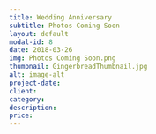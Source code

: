 ```yaml
---
title: Wedding Anniversary
subtitle: Photos Coming Soon
layout: default
modal-id: 8
date: 2018-03-26
img: Photos Coming Soon.png
thumbnail: GingerbreadThumbnail.jpg
alt: image-alt
project-date: 
client: 
category: 
description:  
price: 
---
```

